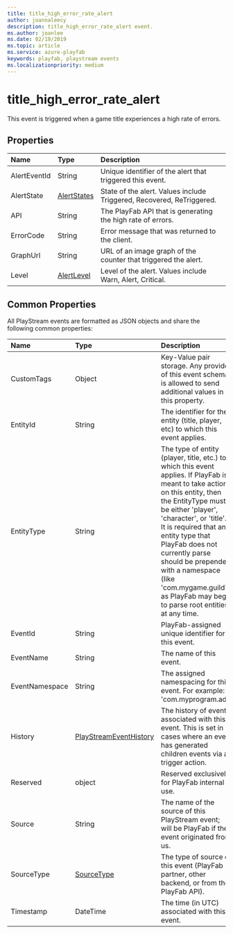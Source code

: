 ```yaml
---
title: title_high_error_rate_alert
author: joannaleecy
description: title_high_error_rate_alert event.
ms.author: joanlee
ms.date: 02/19/2019
ms.topic: article
ms.service: azure-playfab
keywords: playfab, playstream events
ms.localizationpriority: medium
---
```


# title_high_error_rate_alert

This event is triggered when a game title experiences a high rate of errors.

## Properties

|Name|Type|Description|
| :--------------------|:-------------------|:----------------------|
|AlertEventId|String|Unique identifier of the alert that triggered this event.|
|AlertState|[AlertStates](data-types/alertstates.md)|State of the alert. Values include Triggered, Recovered, ReTriggered.|
|API|String|The PlayFab API that is generating the high rate of errors.|
|ErrorCode|String|Error message that was returned to the client.|
|GraphUrl|String|URL of an image graph of the counter that triggered the alert.|
|Level|[AlertLevel](data-types/alertlevel.md)|Level of the alert. Values include Warn, Alert, Critical.|

## Common Properties

All PlayStream events are formatted as JSON objects and share the following common properties:

|Name|Type|Description|
| :--------------------|:-------------------|:----------------------|
|CustomTags|Object|Key-Value pair storage. Any provider of this event schema is allowed to send additional values in this property.|
|EntityId|String|The identifier for the entity (title, player, etc) to which this event applies.|
|EntityType|String|The type of entity (player, title, etc.) to which this event applies. If PlayFab is meant to take action on this entity, then the EntityType must be either 'player', 'character', or 'title'. It is required that any entity type that PlayFab does not currently parse should be prepended with a namespace (like 'com.mygame.guild') as PlayFab may begin to parse root entities at any time.|
|EventId|String|PlayFab-assigned unique identifier for this event.|
|EventName|String|The name of this event.|
|EventNamespace|String|The assigned namespacing for this event. For example: 'com.myprogram.ads'|
|History|[PlayStreamEventHistory](data-types/playstreameventhistory.md)|The history of events associated with this event. This is set in cases where an event has generated children events via a trigger action.|
|Reserved|object|Reserved exclusively for PlayFab internal use.|
|Source|String|The name of the source of this PlayStream event; will be PlayFab if the event originated from us.|
|SourceType|[SourceType](data-types/sourcetype.md)|The type of source of this event (PlayFab partner, other backend, or from the PlayFab API).|
|Timestamp|DateTime|The time (in UTC) associated with this event.|